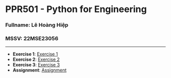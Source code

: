 # PPR501 - Python for Engineering
### Fullname: Lê Hoàng Hiệp
### MSSV: 22MSE23056
----------
- **Exercise 1**: [Exercise 1](https://colab.research.google.com/drive/1htOHPGxU7XVv8tVVfr1YwUyBiF6nqAPf?usp=sharing)
- **Exercise 2**: [Exercise 2](https://)
- **Exercise 3**: [Exercise 3](https://)
- **Assignment**: [Assignment](https://)
